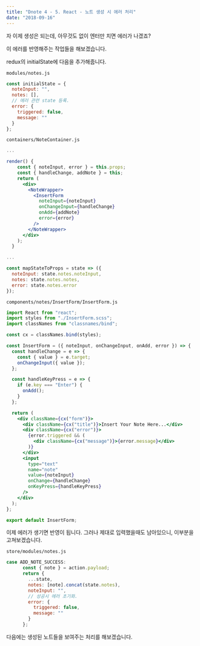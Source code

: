 ```yaml
---
title: "Dnote 4 - 5. React - 노트 생성 시 에러 처리"
date: "2018-09-16"
---
```


자 이제 생성은 되는데, 아무것도 없이 엔터만 치면 에러가 나겠죠?

이 에러를 반영해주는 작업들을 해보겠습니다.

redux의 initialState에 다음을 추가해줍니다.

`modules/notes.js`

```js
const initialState = {
  noteInput: "",
  notes: [],
  // 에러 관련 state 등록.
  error: {
    triggered: false,
    message: ""
  }
};
```

`containers/NoteContainer.js`

```jsx
...

render() {
    const { noteInput, error } = this.props;
    const { handleChange, addNote } = this;
    return (
      <div>
        <NoteWrapper>
          <InsertForm
            noteInput={noteInput}
            onChangeInput={handleChange}
            onAdd={addNote}
            error={error}
          />
        </NoteWrapper>
      </div>
    );
  }

...

const mapStateToProps = state => ({
  noteInput: state.notes.noteInput,
  notes: state.notes.notes,
  error: state.notes.error
});
```

`components/notes/InsertForm/InsertForm.js`

```jsx
import React from "react";
import styles from "./InsertForm.scss";
import classNames from "classnames/bind";

const cx = classNames.bind(styles);

const InsertForm = ({ noteInput, onChangeInput, onAdd, error }) => {
  const handleChange = e => {
    const { value } = e.target;
    onChangeInput({ value });
  };

  const handleKeyPress = e => {
    if (e.key === "Enter") {
      onAdd();
    }
  };

  return (
    <div className={cx("form")}>
      <div className={cx("title")}>Insert Your Note Here...</div>
      <div className={cx("error")}>
        {error.triggered && (
          <div className={cx("message")}>{error.message}</div>
        )}
      </div>
      <input
        type="text"
        name="note"
        value={noteInput}
        onChange={handleChange}
        onKeyPress={handleKeyPress}
      />
    </div>
  );
};

export default InsertForm;
```

이제 에러가 생기면 반영이 됩니다. 그러나 제대로 입력했을때도 남아있으니, 이부분을 고쳐보겠습니다.

`store/modules/notes.js`

```js
case ADD_NOTE_SUCCESS:
      const { note } = action.payload;
      return {
        ...state,
        notes: [note].concat(state.notes),
        noteInput: "",
        // 성공시 에러 초기화.
        error: {
          triggered: false,
          message: ""
        }
      };
```

다음에는 생성된 노트들을 보여주는 처리를 해보겠습니다.
